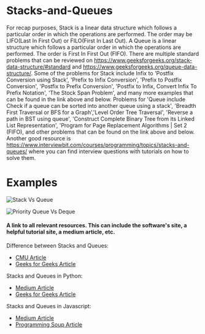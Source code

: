 # Stacks-and-Queues

 For recap purposes, Stack is a linear data structure which follows a particular order in which the operations are performed. The order may be LIFO(Last In First Out) or FILO(First In Last Out). A Queue is a linear structure which follows a particular order in which the operations are performed. The order is First In First Out (FIFO). There are multiple standard problems that can be reviewed on https://www.geeksforgeeks.org/stack-data-structure/#standard and https://www.geeksforgeeks.org/queue-data-structure/. Some of the problems for Stack include Infix to 'Postfix Conversion using Stack', 'Prefix to Infix Conversion', 'Prefix to Postfix Conversion', 'Postfix to Prefix Conversion', 'Postfix to Infix, Convert Infix To Prefix Notation', 'The Stock Span Problem', and many more examples that can be found in the link above and below. Problems for 'Queue include Check if a queue can be sorted into another queue using a stack', 'Breadth First Traversal or BFS for a Graph','Level Order Tree Traversal', 'Reverse a path in BST using queue', 'Construct Complete Binary Tree from its Linked List Representation', 'Program for Page Replacement Algorithms | Set 2 (FIFO), and other problems that can be found on the link above and below. Another good resource is https://www.interviewbit.com/courses/programming/topics/stacks-and-queues/ where you can find interview questions with tutorials on how to solve them.

# Examples

![Stack Vs Queue](https://i.imgur.com/T4YX5cf.png)

![Priority Queue Vs Deque](https://i.imgur.com/xIH24FF.png)


#### A link to all relevant resources. This can include the software's site, a helpful tutorial site, a medium article, etc.

Difference between Stacks and Queues:
* [CMU Article](https://www.cs.cmu.edu/~adamchik/15-121/lectures/Stacks%20and%20Queues/Stacks%20and%20Queues.html)
* [Geeks for Geeks Article](https://www.geeksforgeeks.org/difference-between-stack-and-queue-data-structures/)

Stacks and Queues in Python:
* [Medium Article](https://medium.com/@kojinoshiba/data-structures-in-python-series-2-stacks-queues-8e2a1703d67b)
* [Geeks for Geeks Article](https://www.geeksforgeeks.org/stack-and-queues-in-python/)

Stacks and Queues in Javascript:
* [Medium Article](https://medium.com/javascript-in-plain-english/javascript-what-are-stack-and-queue-79df7af5a566)
* [Programming Soup Article](https://programmingsoup.com/stack-and-queue-in-javascript)
